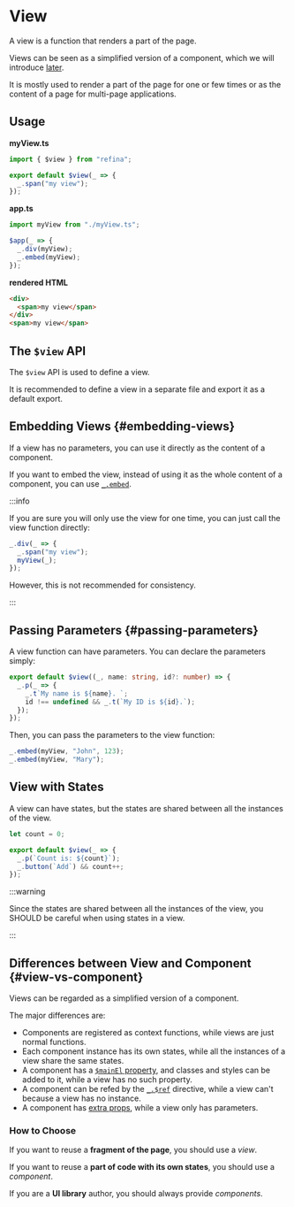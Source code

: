 # View

A view is a function that renders a part of the page.

Views can be seen as a simplified version of a component, which we will introduce [later](#view-vs-component).

It is mostly used to render a part of the page for one or few times or as the content of a page for multi-page applications.

## Usage

**myView.ts**

```ts
import { $view } from "refina";

export default $view(_ => {
  _.span("my view");
});
```

**app.ts**

```ts
import myView from "./myView.ts";

$app(_ => {
  _.div(myView);
  _.embed(myView);
});
```

**rendered HTML**

```html
<div>
  <span>my view</span>
</div>
<span>my view</span>
```

## The `$view` API

The `$view` API is used to define a view.

It is recommended to define a view in a separate file and export it as a default export.

## Embedding Views {#embedding-views}

If a view has no parameters, you can use it directly as the content of a component.

If you want to embed the view, instead of using it as the whole content of a component, you can use [`_.embed`](../apis/util-funcs.md#embed).

:::info

If you are sure you will only use the view for one time, you can just call the view function directly:

```ts
_.div(_ => {
  _.span("my view");
  myView(_);
});
```

However, this is not recommended for consistency.

:::

## Passing Parameters {#passing-parameters}

A view function can have parameters. You can declare the parameters simply:

```ts
export default $view((_, name: string, id?: number) => {
  _.p(_ => {
    _.t`My name is ${name}. `;
    id !== undefined && _.t(`My ID is ${id}.`);
  });
});
```

Then, you can pass the parameters to the view function:

```ts
_.embed(myView, "John", 123);
_.embed(myView, "Mary");
```

## View with States

A view can have states, but the states are shared between all the instances of the view.

```ts
let count = 0;

export default $view(_ => {
  _.p(`Count is: ${count}`);
  _.button(`Add`) && count++;
});
```

:::warning

Since the states are shared between all the instances of the view, you SHOULD be careful when using states in a view.

:::

## Differences between View and Component {#view-vs-component}

Views can be regarded as a simplified version of a component.

The major differences are:

- Components are registered as context functions, while views are just normal functions.
- Each component instance has its own states, while all the instances of a view share the same states.
- A component has a [`$mainEl` property](./component.md#main-element), and classes and styles can be added to it, while a view has no such property.
- A component can be refed by the [`_.$ref`](../apis/directives.md#ref) directive, while a view can't because a view has no instance.
- A component has [extra props](./component.md#extra-props), while a view only has parameters.

### How to Choose

If you want to reuse a **fragment of the page**, you should use a _view_.

If you want to reuse a **part of code with its own states**, you should use a _component_.

If you are a **UI library** author, you should always provide _components_.
